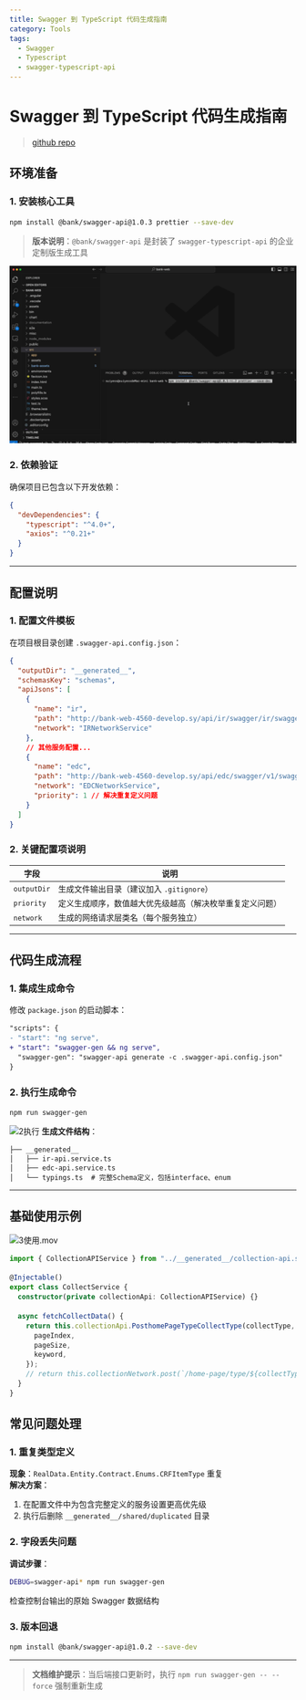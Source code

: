 ```yaml
---
title: Swagger 到 TypeScript 代码生成指南
category: Tools
tags:
  - Swagger
  - Typescript
  - swagger-typescript-api
---
```


# Swagger 到 TypeScript 代码生成指南

> [github repo](https://github.com/Sofia92/swagger-typescript-api)

## 环境准备

### 1. 安装核心工具

```bash
npm install @bank/swagger-api@1.0.3 prettier --save-dev
```

> **版本说明**：`@bank/swagger-api` 是封装了 `swagger-typescript-api` 的企业定制版生成工具

![1.安装](./1.安装.gif)

### 2. 依赖验证

确保项目已包含以下开发依赖：

```json
{
  "devDependencies": {
    "typescript": "^4.0+",
    "axios": "^0.21+"
  }
}
```

---

## 配置说明

### 1. 配置文件模板

在项目根目录创建 `.swagger-api.config.json`：

```json
{
  "outputDir": "__generated__",
  "schemasKey": "schemas",
  "apiJsons": [
    {
      "name": "ir",
      "path": "http://bank-web-4560-develop.sy/api/ir/swagger/ir/swagger.json",
      "network": "IRNetworkService"
    },
    // 其他服务配置...
    {
      "name": "edc",
      "path": "http://bank-web-4560-develop.sy/api/edc/swagger/v1/swagger.json",
      "network": "EDCNetworkService",
      "priority": 1 // 解决重复定义问题
    }
  ]
}
```

### 2. 关键配置项说明

| 字段        | 说明                                                     |
| ----------- | -------------------------------------------------------- |
| `outputDir` | 生成文件输出目录（建议加入 `.gitignore`）                |
| `priority`  | 定义生成顺序，数值越大优先级越高（解决枚举重复定义问题） |
| `network`   | 生成的网络请求层类名（每个服务独立）                     |

---

## 代码生成流程

### 1. 集成生成命令

修改 `package.json` 的启动脚本：

```diff
"scripts": {
- "start": "ng serve",
+ "start": "swagger-gen && ng serve",
  "swagger-gen": "swagger-api generate -c .swagger-api.config.json"
}
```

### 2. 执行生成命令

```bash
npm run swagger-gen
```

![2执行](./2.执行.gif)
**生成文件结构**：

```
├── __generated__
│   ├── ir-api.service.ts
│   ├── edc-api.service.ts
│   └── typings.ts  # 完整Schema定义，包括interface、enum
```

---

## 基础使用示例

![3使用.mov](./3.使用.gif)

```typescript
import { CollectionAPIService } from "../__generated__/collection-api.service";

@Injectable()
export class CollectService {
  constructor(private collectionApi: CollectionAPIService) {}

  async fetchCollectData() {
    return this.collectionApi.PosthomePageTypeCollectType(collectType, {
      pageIndex,
      pageSize,
      keyword,
    });
    // return this.collectionNetwork.post(`/home-page/type/${collectType}`, { pageIndex, pageSize, keyword })
  }
}
```

## 常见问题处理

### 1. 重复类型定义

**现象**：`RealData.Entity.Contract.Enums.CRFItemType` 重复  
**解决方案**：

1. 在配置文件中为包含完整定义的服务设置更高优先级
2. 执行后删除 `__generated__/shared/duplicated` 目录

### 2. 字段丢失问题

**调试步骤**：

```bash
DEBUG=swagger-api* npm run swagger-gen
```

检查控制台输出的原始 Swagger 数据结构

### 3. 版本回退

```bash
npm install @bank/swagger-api@1.0.2 --save-dev
```

---

> **文档维护提示**：当后端接口更新时，执行 `npm run swagger-gen -- --force` 强制重新生成
